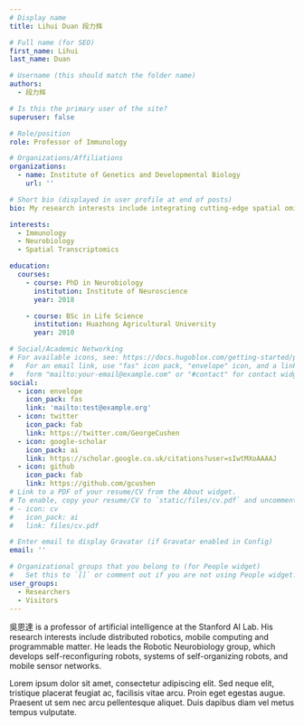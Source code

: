 ```yaml
---
# Display name
title: Lihui Duan 段力辉

# Full name (for SEO)
first_name: Lihui
last_name: Duan

# Username (this should match the folder name)
authors:
  - 段力辉

# Is this the primary user of the site?
superuser: false

# Role/position
role: Professor of Immunology

# Organizations/Affiliations
organizations:
  - name: Institute of Genetics and Developmental Biology
    url: ''

# Short bio (displayed in user profile at end of posts)
bio: My research interests include integrating cutting-edge spatial omics technologies with high-throughput sequencing to unravel the complex cellular and molecular landscapes of the brain and its surrounding structures.

interests:
  - Immunology
  - Neurobiology
  - Spatial Transcriptomics

education:
  courses:
    - course: PhD in Neurobiology
      institution: Institute of Neuroscience
      year: 2018

    - course: BSc in Life Science
      institution: Huazhong Agricultural University
      year: 2010

# Social/Academic Networking
# For available icons, see: https://docs.hugoblox.com/getting-started/page-builder/#icons
#   For an email link, use "fas" icon pack, "envelope" icon, and a link in the
#   form "mailto:your-email@example.com" or "#contact" for contact widget.
social:
  - icon: envelope
    icon_pack: fas
    link: 'mailto:test@example.org'
  - icon: twitter
    icon_pack: fab
    link: https://twitter.com/GeorgeCushen
  - icon: google-scholar
    icon_pack: ai
    link: https://scholar.google.co.uk/citations?user=sIwtMXoAAAAJ
  - icon: github
    icon_pack: fab
    link: https://github.com/gcushen
# Link to a PDF of your resume/CV from the About widget.
# To enable, copy your resume/CV to `static/files/cv.pdf` and uncomment the lines below.
# - icon: cv
#   icon_pack: ai
#   link: files/cv.pdf

# Enter email to display Gravatar (if Gravatar enabled in Config)
email: ''

# Organizational groups that you belong to (for People widget)
#   Set this to `[]` or comment out if you are not using People widget.
user_groups:
  - Researchers
  - Visitors
---
```


吳恩達 is a professor of artificial intelligence at the Stanford AI Lab. His research interests include distributed robotics, mobile computing and programmable matter. He leads the Robotic Neurobiology group, which develops self-reconfiguring robots, systems of self-organizing robots, and mobile sensor networks.

Lorem ipsum dolor sit amet, consectetur adipiscing elit. Sed neque elit, tristique placerat feugiat ac, facilisis vitae arcu. Proin eget egestas augue. Praesent ut sem nec arcu pellentesque aliquet. Duis dapibus diam vel metus tempus vulputate.
